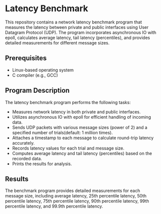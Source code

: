 # Latency Benchmark

This repository contains a network latency benchmark program that measures the latency between private and public interfaces using User Datagram Protocol (UDP). The program incorporates asynchronous IO with epoll, calculates average latency, tail latency (percentiles), and provides detailed measurements for different message sizes.

## Prerequisites

- Linux-based operating system
- C compiler (e.g., GCC)

## Program Description

The latency benchmark program performs the following tasks:

- Measures network latency in both private and public interfaces.
- Utilizes asynchronous IO with epoll for efficient handling of incoming data.
- Sends UDP packets with various message sizes (power of 2) and a specified number of trials(default: 1 million times).
- Attaches a timestamp to each message to calculate round-trip latency accurately.
- Records latency values for each trial and message size.
- Computes average latency and tail latency (percentiles) based on the recorded data.
- Prints the results for analysis.

## Results

The benchmark program provides detailed measurements for each message size, including average latency, 25th percentile latency, 50th percentile latency, 75th percentile latency, 90th percentile latency, 99th percentile latency, and 99.9th percentile latency.
